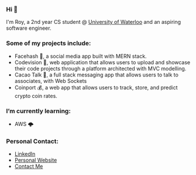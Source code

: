### Hi 👋

I'm Roy, a 2nd year CS student @ [University of Waterloo](https://uwaterloo.ca/about/) and an aspiring software engineer.

### Some of my projects include:
- Facehash 💬, a social media app built with MERN stack.
- Codevision 👾, web application that allows users to upload and showcase their code projects through a platform architected with MVC modelling.
- Cacao Talk 🍬, a full stack messaging app that allows users to talk to associates, with Web Sockets
- Coinport 💰, a web app that allows users to track, store, and predict crypto coin rates.

### I’m currently learning:
- AWS 🌩️

### Personal Contact: 
- [LinkedIn](https://www.linkedin.com/in/roychon)
- [Personal Website](https://roychon.github.io)
- [Contact Me](mailto:rchon@uwaterloo.ca)
